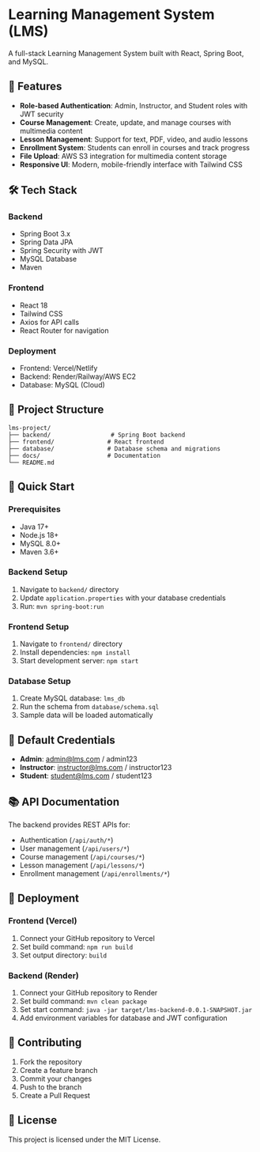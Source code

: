 # Learning Management System (LMS)

A full-stack Learning Management System built with React, Spring Boot, and MySQL.

## 🚀 Features

- **Role-based Authentication**: Admin, Instructor, and Student roles with JWT security
- **Course Management**: Create, update, and manage courses with multimedia content
- **Lesson Management**: Support for text, PDF, video, and audio lessons
- **Enrollment System**: Students can enroll in courses and track progress
- **File Upload**: AWS S3 integration for multimedia content storage
- **Responsive UI**: Modern, mobile-friendly interface with Tailwind CSS

## 🛠️ Tech Stack

### Backend
- Spring Boot 3.x
- Spring Data JPA
- Spring Security with JWT
- MySQL Database
- Maven

### Frontend
- React 18
- Tailwind CSS
- Axios for API calls
- React Router for navigation

### Deployment
- Frontend: Vercel/Netlify
- Backend: Render/Railway/AWS EC2
- Database: MySQL (Cloud)

## 📁 Project Structure

```
lms-project/
├── backend/                 # Spring Boot backend
├── frontend/               # React frontend
├── database/               # Database schema and migrations
├── docs/                   # Documentation
└── README.md
```

## 🚀 Quick Start

### Prerequisites
- Java 17+
- Node.js 18+
- MySQL 8.0+
- Maven 3.6+

### Backend Setup
1. Navigate to `backend/` directory
2. Update `application.properties` with your database credentials
3. Run: `mvn spring-boot:run`

### Frontend Setup
1. Navigate to `frontend/` directory
2. Install dependencies: `npm install`
3. Start development server: `npm start`

### Database Setup
1. Create MySQL database: `lms_db`
2. Run the schema from `database/schema.sql`
3. Sample data will be loaded automatically

## 🔐 Default Credentials

- **Admin**: admin@lms.com / admin123
- **Instructor**: instructor@lms.com / instructor123
- **Student**: student@lms.com / student123

## 📚 API Documentation

The backend provides REST APIs for:
- Authentication (`/api/auth/*`)
- User management (`/api/users/*`)
- Course management (`/api/courses/*`)
- Lesson management (`/api/lessons/*`)
- Enrollment management (`/api/enrollments/*`)

## 🚀 Deployment

### Frontend (Vercel)
1. Connect your GitHub repository to Vercel
2. Set build command: `npm run build`
3. Set output directory: `build`

### Backend (Render)
1. Connect your GitHub repository to Render
2. Set build command: `mvn clean package`
3. Set start command: `java -jar target/lms-backend-0.0.1-SNAPSHOT.jar`
4. Add environment variables for database and JWT configuration

## 🤝 Contributing

1. Fork the repository
2. Create a feature branch
3. Commit your changes
4. Push to the branch
5. Create a Pull Request

## 📄 License

This project is licensed under the MIT License.

